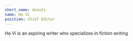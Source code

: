 ```yaml
---
short_name: donuts
name: Ha Vi
position: Chief Editor
---
```

Ha Vi is an aspiring writer who specializes in fiction writing